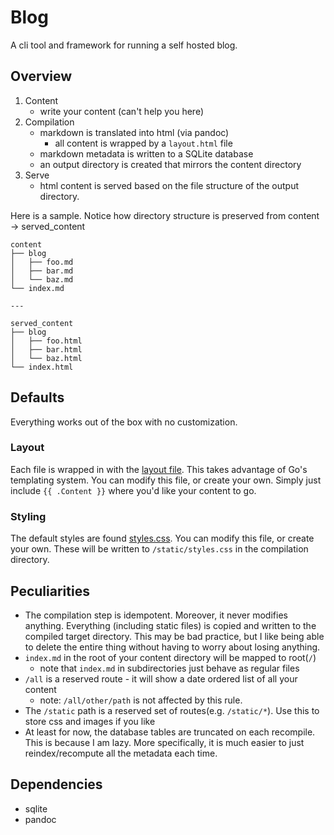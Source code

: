 # Blog

A cli tool and framework for running a self hosted blog.

## Overview

1. Content
   - write your content (can't help you here)
2. Compilation
   - markdown is translated into html (via pandoc)
     - all content is wrapped by a `layout.html` file
   - markdown metadata is written to a SQLite database
   - an output directory is created that mirrors the content directory
3. Serve
   - html content is served based on the file structure of the output directory.

Here is a sample. Notice how directory structure is preserved from content -> served_content

```
content
├── blog
│   ├── foo.md
│   ├── bar.md
│   └── baz.md
└── index.md

---

served_content
├── blog
│   ├── foo.html
│   ├── bar.html
│   └── baz.html
└── index.html
```

## Defaults

Everything works out of the box with no customization.

### Layout

Each file is wrapped in with the [layout file](internal/pandoc/layout.html).
This takes advantage of Go's templating system. You can modify this file, or create your own. Simply just include `{{ .Content }}` where you'd like your content to go.

### Styling

The default styles are found [styles.css](internal/styles/styles.css).
You can modify this file, or create your own.
These will be written to `/static/styles.css` in the compilation directory.

## Peculiarities

- The compilation step is idempotent. Moreover, it never modifies anything. Everything (including static files) is copied and written to the compiled target directory.
  This may be bad practice, but I like being able to delete the entire thing without having to worry about losing anything.
- `index.md` in the root of your content directory will be mapped to root(`/`)
  - note that `index.md` in subdirectories just behave as regular files
- `/all` is a reserved route - it will show a date ordered list of all your content
  - note: `/all/other/path` is not affected by this rule.
- The `/static` path is a reserved set of routes(e.g. `/static/*`). Use this to store css and images if you like
- At least for now, the database tables are truncated on each recompile. This is because I am lazy. More specifically, it is much easier to just reindex/recompute all the metadata each time.

## Dependencies

- sqlite
- pandoc
